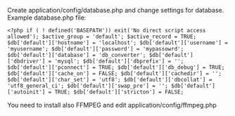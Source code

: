 Create application/config/database.php and change settings for database.
Example database.php file:

`<?php if ( ! defined('BASEPATH')) exit('No direct script access allowed');
$active_group = 'default';
$active_record = TRUE;
$db['default']['hostname'] = 'localhost';
$db['default']['username'] = 'myusername';
$db['default']['password'] = 'mypassowrd';
$db['default']['database'] = 'db_converter';
$db['default']['dbdriver'] = 'mysql';
$db['default']['dbprefix'] = '';
$db['default']['pconnect'] = TRUE;
$db['default']['db_debug'] = TRUE;
$db['default']['cache_on'] = FALSE;
$db['default']['cachedir'] = '';
$db['default']['char_set'] = 'utf8';
$db['default']['dbcollat'] = 'utf8_general_ci';
$db['default']['swap_pre'] = '';
$db['default']['autoinit'] = TRUE;
$db['default']['stricton'] = FALSE;
`

You need to install also FFMPEG and edit application/config/ffmpeg.php